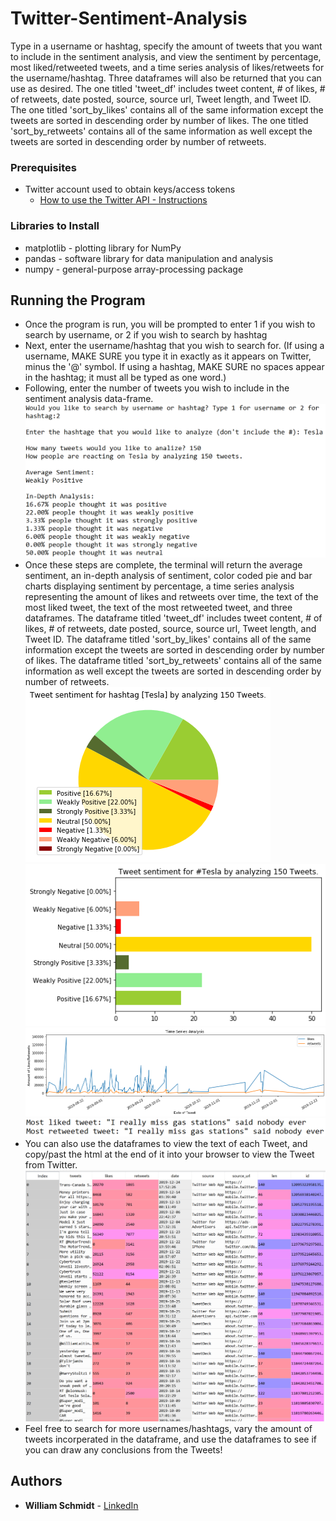# Twitter-Sentiment-Analysis
Type in a username or hashtag, specify the amount of tweets that you want to include in the sentiment analysis, and view the sentiment by percentage, most liked/retweeted tweets, and a time series analysis of likes/retweets for the username/hashtag. Three dataframes will also be returned that you can use as desired. The one titled 'tweet_df' includes tweet content, # of likes, # of retweets, date posted, source, source url, Tweet length, and Tweet ID. The one titled 'sort_by_likes' contains all of the same information except the tweets are sorted in descending order by number of likes. The one titled 'sort_by_retweets' contains all of the same information as well except the tweets are sorted in descending order by number of retweets. 

### Prerequisites
* Twitter account used to obtain keys/access tokens
  - [How to use the Twitter API - Instructions](https://rapidapi.com/blog/how-to-use-the-twitter-api/)
  
### Libraries to Install
* matplotlib - plotting library for NumPy
* pandas - software library for data manipulation and analysis
* numpy - general-purpose array-processing package

## Running the Program
* Once the program is run, you will be prompted to enter 1 if you wish to search by username, or 2 if you wish to search by hashtag
* Next, enter the username/hashtag that you wish to search for. (If using a username, MAKE SURE you type it in exactly as it appears on
  Twitter, minus the '@' symbol. If using a hashtag, MAKE SURE no spaces appear in the hashtag; it must all be typed as one word.)
* Following, enter the number of tweets you wish to include in the sentiment analysis data-frame.
![What](Images/Program%20Instructions.png)
* Once these steps are complete, the terminal will return the average sentiment, an in-depth analysis of sentiment, color coded pie and bar 
  charts displaying sentiment by percentage, a time series analysis representing the amount of likes and retweets over time, the text of
  the most liked tweet, the text of the most retweeted tweet, and three dataframes. The dataframe titled 'tweet_df' includes tweet       content, # of likes, # of retweets, date posted, source, source url, Tweet length, and Tweet ID. The dataframe titled 'sort_by_likes' contains all of the same information except the tweets are sorted in descending order by number of likes. The dataframe titled 'sort_by_retweets' contains all of the same information as well except the tweets are sorted in descending order by number of retweets.
 ![What](Images/pie_chart.png) ![What](Images/bar_chart.png) ![What](Images/time_series.png) ![What](Images/most%20liked%20and%20retweeted.png)
* You can also use the dataframes to view the text of each Tweet, and copy/past the html at the end of it into your browser to view the Tweet from Twitter.
![What](Images/tweets_dataframe.png)
* Feel free to search for more usernames/hashtags, vary the amount of tweets incorperated in the dataframe, and use the dataframes to
  see if you can draw any conclusions from the Tweets!


## Authors

* **William Schmidt** - [LinkedIn](https://www.linkedin.com/in/william-schmidt-152431168/)
